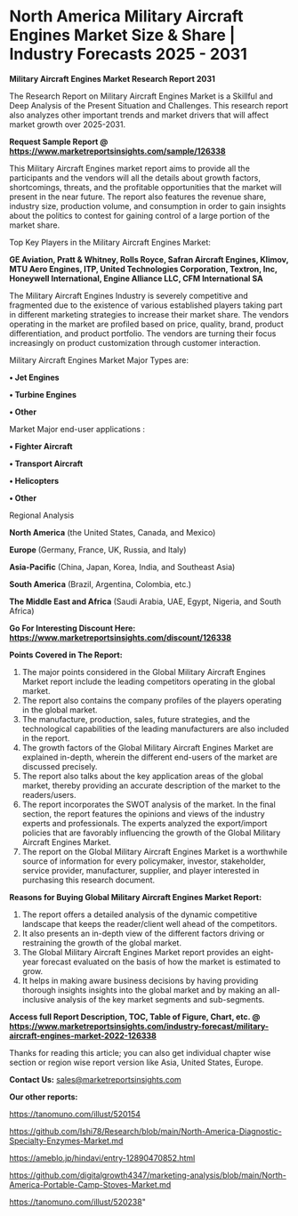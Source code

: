 # North America Military Aircraft Engines Market Size & Share | Industry Forecasts 2025 - 2031

<strong>Military Aircraft Engines Market Research Report 2031</strong>

The Research Report on Military Aircraft Engines Market is a Skillful and Deep Analysis of the Present Situation and Challenges. This research report also analyzes other important trends and market drivers that will affect market growth over 2025-2031.

<strong>Request Sample Report @ <a href=https://www.marketreportsinsights.com/sample/126338>https://www.marketreportsinsights.com/sample/126338</a></strong>

This Military Aircraft Engines market report aims to provide all the participants and the vendors will all the details about growth factors, shortcomings, threats, and the profitable opportunities that the market will present in the near future. The report also features the revenue share, industry size, production volume, and consumption in order to gain insights about the politics to contest for gaining control of a large portion of the market share.

Top Key Players in the Military Aircraft Engines Market:

<strong>GE Aviation, Pratt & Whitney, Rolls Royce, Safran Aircraft Engines, Klimov, MTU Aero Engines, ITP, United Technologies Corporation, Textron, Inc, Honeywell International, Engine Alliance LLC, CFM International SA</strong>

The Military Aircraft Engines Industry is severely competitive and fragmented due to the existence of various established players taking part in different marketing strategies to increase their market share. The vendors operating in the market are profiled based on price, quality, brand, product differentiation, and product portfolio. The vendors are turning their focus increasingly on product customization through customer interaction.

Military Aircraft Engines Market Major Types are:

<strong>• Jet Engines

• Turbine Engines

• Other</strong>

Market Major end-user applications :

<strong>• Fighter Aircraft

• Transport Aircraft

• Helicopters

• Other</strong>

Regional Analysis

</u><strong><b>North America</b></strong> (the United States, Canada, and Mexico)

<strong><b>Europe </b></strong>(Germany, France, UK, Russia, and Italy)

<strong><b>Asia-Pacific</b></strong> (China, Japan, Korea, India, and Southeast Asia)

<strong><b>South America</b></strong> (Brazil, Argentina, Colombia, etc.)

<strong><b>The Middle East and Africa</b></strong> (Saudi Arabia, UAE, Egypt, Nigeria, and South Africa)

<strong>Go For Interesting Discount Here: <a href=https://www.marketreportsinsights.com/discount/126338>https://www.marketreportsinsights.com/discount/126338</a></strong>

<strong>Points Covered in The Report:</strong>
<ol>
  <li>The major points considered in the Global Military Aircraft Engines Market report include the leading competitors operating in the global market.</li>
  <li>The report also contains the company profiles of the players operating in the global market.</li>
  <li>The manufacture, production, sales, future strategies, and the technological capabilities of the leading manufacturers are also included in the report.</li>
  <li>The growth factors of the Global Military Aircraft Engines Market are explained in-depth, wherein the different end-users of the market are discussed precisely.</li>
  <li>The report also talks about the key application areas of the global market, thereby providing an accurate description of the market to the readers/users.</li>
  <li>The report incorporates the SWOT analysis of the market. In the final section, the report features the opinions and views of the industry experts and professionals. The experts analyzed the export/import policies that are favorably influencing the growth of the Global Military Aircraft Engines Market.</li>
  <li>The report on the Global Military Aircraft Engines Market is a worthwhile source of information for every policymaker, investor, stakeholder, service provider, manufacturer, supplier, and player interested in purchasing this research document.</li>
</ol>
<strong>Reasons for Buying Global Military Aircraft Engines Market Report:</strong>

<ol>
  <li>The report offers a detailed analysis of the dynamic competitive landscape that keeps the reader/client well ahead of the competitors.</li>
  <li>It also presents an in-depth view of the different factors driving or restraining the growth of the global market.</li>
  <li>The Global Military Aircraft Engines Market report provides an eight-year forecast evaluated on the basis of how the market is estimated to grow.</li>
  <li>It helps in making aware business decisions by having providing thorough insights insights into the global market and by making an all-inclusive analysis of the key market segments and sub-segments.</li>
</ol>
<strong>Access full Report Description, TOC, Table of Figure, Chart, etc. @ <a href=https://www.marketreportsinsights.com/industry-forecast/military-aircraft-engines-market-2022-126338>https://www.marketreportsinsights.com/industry-forecast/military-aircraft-engines-market-2022-126338</a></strong>


Thanks for reading this article; you can also get individual chapter wise section or region wise report version like Asia, United States, Europe.

<strong>Contact Us:</strong>
sales@marketreportsinsights.com

<strong>Our other reports:</strong>

<a href=https://tanomuno.com/illust/520154>https://tanomuno.com/illust/520154</a>

<a href=https://github.com/Ishi78/Research/blob/main/North-America-Diagnostic-Specialty-Enzymes-Market.md>https://github.com/Ishi78/Research/blob/main/North-America-Diagnostic-Specialty-Enzymes-Market.md</a>

<a href=https://ameblo.jp/hindavi/entry-12890470852.html>https://ameblo.jp/hindavi/entry-12890470852.html</a>

<a href=https://github.com/digitalgrowth4347/marketing-analysis/blob/main/North-America-Portable-Camp-Stoves-Market.md>https://github.com/digitalgrowth4347/marketing-analysis/blob/main/North-America-Portable-Camp-Stoves-Market.md</a>

<a href=https://tanomuno.com/illust/520238>https://tanomuno.com/illust/520238</a>"
